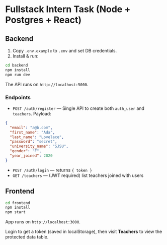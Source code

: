 # Fullstack Intern Task (Node + Postgres + React)

## Backend
1. Copy `.env.example` to `.env` and set DB credentials.
2. Install & run:
```bash
cd backend
npm install
npm run dev
```
The API runs on `http://localhost:5000`.

### Endpoints
- `POST /auth/register` — Single API to create both `auth_user` and `teachers`.
  Payload:
```json
{
  "email": "a@b.com",
  "first_name": "Ada",
  "last_name": "Lovelace",
  "password": "secret",
  "university_name": "SJSU",
  "gender": "F",
  "year_joined": 2020
}
```
- `POST /auth/login` — returns `{ token }`
- `GET /teachers` — (JWT required) list teachers joined with users

## Frontend
```bash
cd frontend
npm install
npm start
```
App runs on `http://localhost:3000`.

Login to get a token (saved in localStorage), then visit **Teachers** to view the protected data table.
